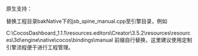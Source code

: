 原生支持：

替换工程目录bakNative下的jsb_spine_manual.cpp至引擎目录，例如

C:\CocosDashboard_1.1.1\resources\.editors\Creator\3.5.2\resources\resources\3d\engine\native\cocos\bindings\manual
前缀自行替换，这里建议使用定制引擎流程便于进行工程管理。
